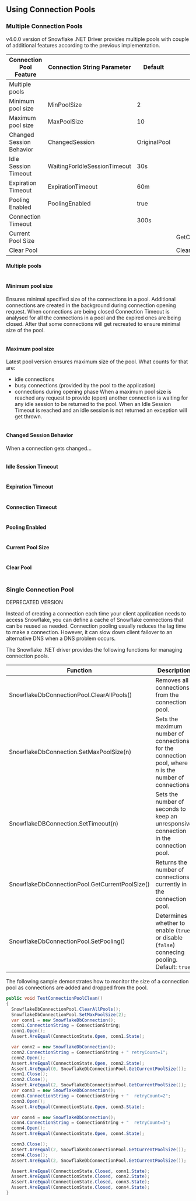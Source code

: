 ## Using Connection Pools

### Multiple Connection Pools

v4.0.0 version of Snowflake .NET Driver provides multiple pools with couple of additional features according to the previous implementation.

| Connection Pool Feature  | Connection String Parameter  | Default      | Method               | Description |
|--------------------------|------------------------------|--------------|----------------------|-------------|
| Multiple pools           |                              |              |                      | TODO        |
| Minimum pool size        | MinPoolSize                  | 2            |                      |             |
| Maximum pool size        | MaxPoolSize                  | 10           |                      |             |
| Changed Session Behavior | ChangedSession               | OriginalPool |                      |             |
| Idle Session Timeout     | WaitingForIdleSessionTimeout | 30s          |                      |             |
| Expiration Timeout       | ExpirationTimeout            | 60m          |                      |             |
| Pooling Enabled          | PoolingEnabled               | true         |                      |             |
| Connection Timeout       |                              | 300s         |                      |             |
| Current Pool Size        |                              |              | GetCurrentPoolSize() |             |
| Clear Pool               |                              |              | ClearPool()          |             |

#### Multiple pools

```cs
```

#### Minimum pool size

Ensures minimal specified size of the connections in a pool. Additional connections are created in the background during connection opening request.
When connections are being closed Connection Timeout is analysed for all the connections in a pool and the expired ones are being closed.
After that some connections will get recreated to ensure minimal size of the pool.

```cs
```

#### Maximum pool size

Latest pool version ensures maximum size of the pool.
What counts for that are:
- idle connections
- busy connections (provided by the pool to the application)
- connections during opening phase
When a maximum pool size is reached any request to provide (open) another connection is waiting for any idle session to be returned to the pool.
When an Idle Session Timeout is reached and an idle session is not returned an exception will get thrown.

```cs
```

#### Changed Session Behavior

When a connection gets changed...

```cs
```

#### Idle Session Timeout

```cs
```

#### Expiration Timeout

```cs
```

#### Connection Timeout

```cs
```

#### Pooling Enabled

```cs
```

#### Current Pool Size

```cs
```

#### Clear Pool

```cs
```

### Single Connection Pool

DEPRECATED VERSION

Instead of creating a connection each time your client application needs to access Snowflake, you can define a cache of Snowflake connections that can be reused as needed.
Connection pooling usually reduces the lag time to make a connection. However, it can slow down client failover to an alternative DNS when a DNS problem occurs.

The Snowflake .NET driver provides the following functions for managing connection pools.

| Function                                        | Description                                                                                              |
|-------------------------------------------------|----------------------------------------------------------------------------------------------------------|
| SnowflakeDbConnectionPool.ClearAllPools()       | Removes all connections from the connection pool.                                                        |
| SnowflakeDbConnection.SetMaxPoolSize(n)         | Sets the maximum number of connections for the connection pool, where _n_ is the number of connections.  |
| SnowflakeDBConnection.SetTimeout(n)             | Sets the number of seconds to keep an unresponsive connection in the connection pool.                    |
| SnowflakeDbConnectionPool.GetCurrentPoolSize()  | Returns the number of connections currently in the connection pool.                                      |
| SnowflakeDbConnectionPool.SetPooling()          | Determines whether to enable (`true`) or disable (`false`) connecing pooling. Default: `true`.           |

The following sample demonstrates how to monitor the size of a connection pool as connections are added and dropped from the pool.

```cs
public void TestConnectionPoolClean()
{
  SnowflakeDbConnectionPool.ClearAllPools();
  SnowflakeDbConnectionPool.SetMaxPoolSize(2);
  var conn1 = new SnowflakeDbConnection();
  conn1.ConnectionString = ConnectionString;
  conn1.Open();
  Assert.AreEqual(ConnectionState.Open, conn1.State);

  var conn2 = new SnowflakeDbConnection();
  conn2.ConnectionString = ConnectionString + " retryCount=1";
  conn2.Open();
  Assert.AreEqual(ConnectionState.Open, conn2.State);
  Assert.AreEqual(0, SnowflakeDbConnectionPool.GetCurrentPoolSize());
  conn1.Close();
  conn2.Close();
  Assert.AreEqual(2, SnowflakeDbConnectionPool.GetCurrentPoolSize());
  var conn3 = new SnowflakeDbConnection();
  conn3.ConnectionString = ConnectionString + "  retryCount=2";
  conn3.Open();
  Assert.AreEqual(ConnectionState.Open, conn3.State);

  var conn4 = new SnowflakeDbConnection();
  conn4.ConnectionString = ConnectionString + "  retryCount=3";
  conn4.Open();
  Assert.AreEqual(ConnectionState.Open, conn4.State);

  conn3.Close();
  Assert.AreEqual(2, SnowflakeDbConnectionPool.GetCurrentPoolSize());
  conn4.Close();
  Assert.AreEqual(2, SnowflakeDbConnectionPool.GetCurrentPoolSize());

  Assert.AreEqual(ConnectionState.Closed, conn1.State);
  Assert.AreEqual(ConnectionState.Closed, conn2.State);
  Assert.AreEqual(ConnectionState.Closed, conn3.State);
  Assert.AreEqual(ConnectionState.Closed, conn4.State);
}
```
